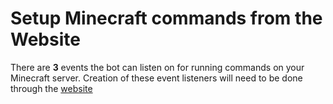 # Setup Minecraft commands from the Website

There are **3** events the bot can listen on for running commands on your Minecraft server. Creation of these event listeners will need to be done through the [website](https://commandmc.hayhay.link/)
